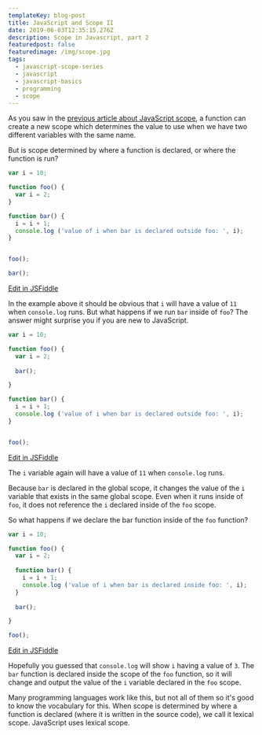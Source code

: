 ```yaml
---
templateKey: blog-post
title: JavaScript and Scope II
date: 2019-06-03T12:35:15.276Z
description: Scope in Javascript, part 2
featuredpost: false
featuredimage: /img/scope.jpg
tags:
  - javascript-scope-series
  - javascript
  - javascript-basics
  - programming
  - scope
---
```

As you saw in the [previous article about JavaScript scope](/blog/2019-06-01-javascript-and-scope/), a function can create a new scope which determines the value to use when we have two different variables with the same name.

But is scope determined by where a function is declared, or where the function is run?

```js
var i = 10;

function foo() {
  var i = 2;
}

function bar() {
  i = i + 1;
  console.log ('value of i when bar is declared outside foo: ', i);
}


foo();

bar();
```
<div class="jsfiddle-link">
  <a href="https://jsfiddle.net/tchaffee/0jwyg6za/" target="_blank">Edit in JSFiddle</a>
</div>

In the example above it should be obvious that `i` will have a value of `11` when `console.log` runs. But what happens if we run `bar` inside of `foo`? The answer might surprise you if you are new to JavaScript.

```js
var i = 10;

function foo() {
  var i = 2;
    
  bar();

}

function bar() {
  i = i + 1;
  console.log ('value of i when bar is declared outside foo: ', i);
}


foo();
```
<div class="jsfiddle-link">
  <a href="https://jsfiddle.net/tchaffee/bue5zf9w/" target="_blank">Edit in JSFiddle</a>
</div>

The `i` variable again will have a value of `11` when `console.log` runs.

Because `bar` is declared in the global scope, it changes the value of the `i` variable that exists in the same global scope. Even when it runs inside of `foo`, it does not reference the `i` declared inside of the `foo` scope.

So what happens if we declare the bar function inside of the `foo` function?

```js
var i = 10;

function foo() {
  var i = 2;
  
  function bar() {
    i = i + 1;
    console.log ('value of i when bar is declared inside foo: ', i);
  }
  
  bar();

}

foo();
```
<div class="jsfiddle-link">
  <a href="https://jsfiddle.net/tchaffee/x3f1Ln8e/" target="_blank">Edit in JSFiddle</a>
</div>

Hopefully you guessed that `console.log` will show `i` having a value of `3`. The `bar` function is declared inside the scope of the `foo` function, so it will change and output the value of the `i` variable declared in the `foo` scope.

Many programming languages work like this, but not all of them so it's good to know the vocabulary for this. When scope is determined by where a function is declared (where it is written in the source code), we call it lexical scope. JavaScript uses lexical scope.
